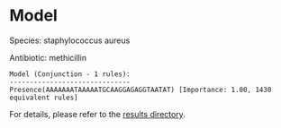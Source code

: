 
# Model

Species: staphylococcus aureus

Antibiotic: methicillin

```
Model (Conjunction - 1 rules):
------------------------------
Presence(AAAAAAATAAAAATGCAAGGAGAGGTAATAT) [Importance: 1.00, 1430 equivalent rules]

```

For details, please refer to the [results directory](../../../../../results/scm_b/staphylococcus%20aureus/methicillin/repeat_3/).

